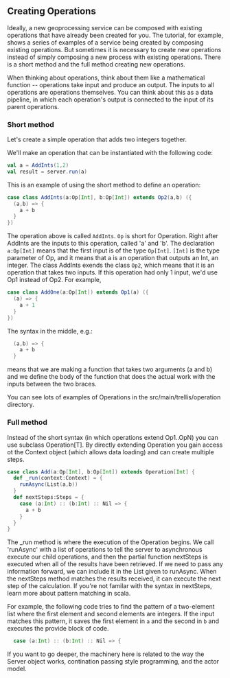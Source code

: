 ## Creating Operations

Ideally, a new geoprocessing service can be composed with existing operations that
have already been created for you.  The tutorial, for example, shows a series of
examples of a service being created by composing existing operations.  But sometimes
it is necessary to create new operations instead of simply composing a new process with
existing operations.  There is a short method and the full method creating new operations.

When thinking about operations, think about them like a mathematical function -- 
operations take input and produce an output.  The inputs to all operations are 
operations themselves.  You can think about this as a data pipeline, in which
each operation's output is connected to the input of its parent operations.

### Short method 

Let's create a simple operation that adds two integers together.

We'll make an operation that can be instantiated with the following code:

```scala
val a = AddInts(1,2)
val result = server.run(a)
```

This is an example of using the short method to define an operation:

```scala
case class AddInts(a:Op[Int], b:Op[Int]) extends Op2(a,b) ({
  (a,b) => {
    a + b
  }
})
```

The operation above is called ``AddInts``.  ``Op`` is short for Operation.
Right after AddInts are the inputs to this operation, called 'a' and 'b'.
The declaration ``a:Op[Int]`` means that the first input is of the type ``Op[Int]``.
``[Int]`` is the type parameter of Op, and it means that a is an operation that outputs
an Int, an integer.  The class AddInts exends the class ``Op2``, which means that it is
an operation that takes two inputs.  If this operation had only 1 input, we'd use Op1 instead of Op2.  For example,

```scala
case class AddOne(a:Op[Int]) extends Op1(a) ({
  (a) => {
    a + 1
  }
})
```

The syntax in the middle, e.g.:

```scala
  (a,b) => {
    a + b
  }
```
means that we are making a function that takes two arguments (a and b) and we define the
body of the function that does the actual work with the inputs between the two braces.

You can see lots of examples of Operations in the src/main/trellis/operation directory.

### Full method

Instead of the short syntax (in which operations extend Op1..OpN) you can use subclass
Operation[T].  By directly extending Operation you gain access ot the Context object
(which allows data loading) and can create multiple steps.  

```scala
case class Add(a:Op[Int], b:Op[Int]) extends Operation[Int] {
  def _run(context:Context) = {
    runAsync(List(a,b))
  }
  def nextSteps:Steps = {
    case (a:Int) :: (b:Int) :: Nil => {
      a + b
    }
  }
}
```

The _run method is where the execution of the Operation begins.  We call 'runAsync'
with a list of operations to tell the server to asynchronous execute our child operations,
and then the partial function nextSteps is executed when all of the results have been 
retrieved.  If we need to pass any information forward, we can include it in the List given
to runAsync.  When the nextSteps method matches the results received, it can execute the
next step of the calculation.  If you're not familar with the syntax in nextSteps, learn
more about pattern matching in scala.  

For example, the following code tries to find the pattern of a two-element list where the first element and second elements are integers.  If the input matches this pattern, it
saves the first element in ``a`` and the second in ``b`` and executes the provide block
of code.
```scala
  case (a:Int) :: (b:Int) :: Nil => {
``` 

If you want to go deeper, the machinery here is
related to the way the Server object works, contination passing style programming, and the actor model.
